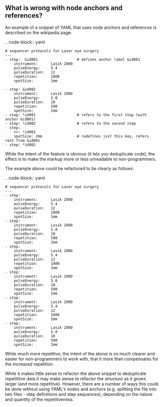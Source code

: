 What is wrong with node anchors and references?
-----------------------------------------------

An example of a snippet of YAML that uses node anchors and references is described on the wikipedia page:

.. code-block:: yaml

    # sequencer protocols for Laser eye surgery
    ---
    - step:  &id001                  # defines anchor label &id001
        instrument:      Lasik 2000
        pulseEnergy:     5.4
        pulseDuration:   12
        repetition:      1000
        spotSize:        1mm

    - step: &id002
        instrument:      Lasik 2000
        pulseEnergy:     5.0
        pulseDuration:   10
        repetition:      500
        spotSize:        2mm
    - step: *id001                   # refers to the first step (with anchor &id001)
    - step: *id002                   # refers to the second step
    - step: 
        <<: *id001
        spotSize: 2mm                # redefines just this key, refers rest from &id001
    - step: *id002


While the intent of the feature is obvious (it lets you deduplicate code), the effect is to make the markup
more or less unreadable to non-programmers.

The example above could be refactored to be clearly as follows:

.. code-block:: yaml

    # sequencer protocols for Laser eye surgery
    ---
    - step:
        instrument:      Lasik 2000
        pulseEnergy:     5.4
        pulseDuration:   12
        repetition:      1000
        spotSize:        1mm
    - step:
        instrument:      Lasik 2000
        pulseEnergy:     5.0
        pulseDuration:   10
        repetition:      500
        spotSize:        2mm
    - step:
        instrument:      Lasik 2000
        pulseEnergy:     5.4
        pulseDuration:   12
        repetition:      1000
        spotSize:        1mm
    - step:
        instrument:      Lasik 2000
        pulseEnergy:     5.0
        pulseDuration:   10
        repetition:      500
        spotSize:        2mm
    - step:
        instrument:      Lasik 2000
        pulseEnergy:     5.4
        pulseDuration:   12
        repetition:      1000
        spotSize:        2mm
    - step:
        instrument:      Lasik 2000
        pulseEnergy:     5.0
        pulseDuration:   10
        repetition:      500
        spotSize:        2mm

While much more repetitive, the intent of the above is *so much* clearer and easier for non-programmers
to work with, that it more than compensates for the increased repetition.

While it makes little sense to refactor the above snippet to deduplicate repetititve data it may make
sense to refactor the *structure* as it grows larger (and more repetitive). However, there are a number of
ways this could be done without using YAML's nodes and anchors (e.g. splitting the file into two files -
step definitions and step sequences), depending on the nature and quantity of the repetitiveness.
